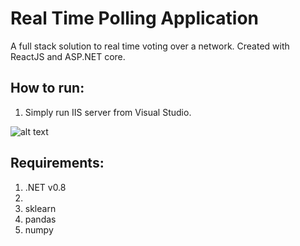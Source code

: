 # Real Time Polling Application
A full stack solution to real time voting over a network. Created with ReactJS and ASP.NET core. 

## How to run:
1. Simply run IIS server from Visual Studio.

![alt text](http://url/to/img.png)

## Requirements:
1. .NET v0.8
2. 
3. sklearn
4. pandas
5. numpy
